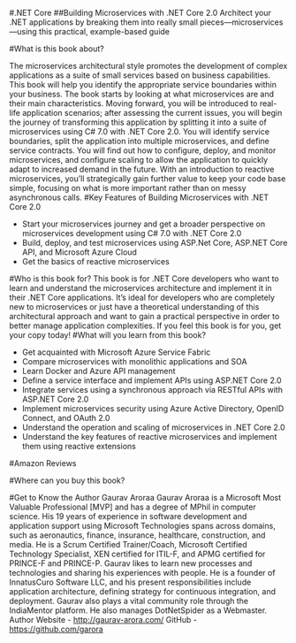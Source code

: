 #.NET Core
##Building Microservices with .NET Core 2.0
Architect your .NET applications by breaking them into really small pieces—microservices—using this practical, example-based guide

#What is this book about?

The microservices architectural style promotes the development of complex applications as a suite of small services based on business capabilities. This book will help you identify the appropriate service boundaries within your business. The book starts by looking at what microservices are and their main characteristics.
Moving forward, you will be introduced to real-life application scenarios; after assessing the current issues, you will begin the journey of transforming this application by splitting it into a suite of microservices using C# 7.0 with .NET Core 2.0. You will identify service boundaries, split the application into multiple microservices, and define service contracts. You will find out how to configure, deploy, and monitor microservices, and configure scaling to allow the application to quickly adapt to increased demand in the future.
With an introduction to reactive microservices, you’ll strategically gain further value to keep your code base simple, focusing on what is more important rather than on messy asynchronous calls.
#Key Features of Building Microservices with .NET Core 2.0
* Start your microservices journey and get a broader perspective on microservices development using C# 7.0 with .NET Core 2.0
* Build, deploy, and test microservices using ASP.Net Core, ASP.NET Core API, and Microsoft Azure Cloud
* Get the basics of reactive microservices

#Who is this book for?
This book is for .NET Core developers who want to learn and understand the microservices architecture and implement it in their .NET Core applications. It’s ideal for developers who are completely new to microservices or just have a theoretical understanding of this architectural approach and want to gain a practical perspective in order to better manage application complexities. If you feel this book is for you, get your copy today!
#What will you learn from this book?
* Get acquainted with Microsoft Azure Service Fabric
* Compare microservices with monolithic applications and SOA
* Learn Docker and Azure API management
* Define a service interface and implement APIs using ASP.NET Core 2.0
* Integrate services using a synchronous approach via RESTful APIs with ASP.NET Core 2.0
* Implement microservices security using Azure Active Directory, OpenID Connect, and OAuth 2.0
* Understand the operation and scaling of microservices in .NET Core 2.0
* Understand the key features of reactive microservices and implement them using reactive extensions

#Amazon Reviews

#Where can you buy this book?

#Get to Know the Author 
Gaurav Aroraa
Gaurav Aroraa is a Microsoft Most Valuable Professional [MVP] and has a degree of MPhil in computer science. His 19 years of experience in software development and application support using Microsoft Technologies spans across domains, such as aeronautics, finance, insurance, healthcare, construction, and media. He is a Scrum Certified Trainer/Coach, Microsoft Certified Technology Specialist, XEN certified for ITIL-F, and APMG certified for PRINCE-F and PRINCE-P. Gaurav likes to learn new processes and technologies and sharing his experiences with people.
He is a founder of InnatusCuro Software LLC, and his present responsibilities include application architecture, defining strategy for continuous integration, and deployment. Gaurav also plays a vital community role through the IndiaMentor platform. He also manages DotNetSpider as a Webmaster.
Author Website - http://gaurav-arora.com/
GitHub - https://github.com/garora
